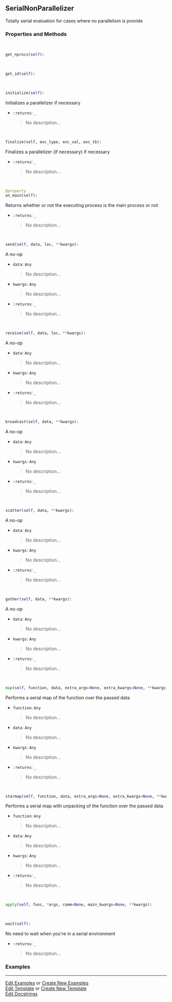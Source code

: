 ## <a id="McUtils.Parallelizers.Parallelizers.SerialNonParallelizer">SerialNonParallelizer</a>
Totally serial evaluation for cases where no parallelism
is provide

### Properties and Methods
<a id="McUtils.Parallelizers.Parallelizers.SerialNonParallelizer.get_nprocs" class="docs-object-method">&nbsp;</a>
```python
get_nprocs(self): 
```

<a id="McUtils.Parallelizers.Parallelizers.SerialNonParallelizer.get_id" class="docs-object-method">&nbsp;</a>
```python
get_id(self): 
```

<a id="McUtils.Parallelizers.Parallelizers.SerialNonParallelizer.initialize" class="docs-object-method">&nbsp;</a>
```python
initialize(self): 
```
Initializes a parallelizer
        if necessary
- `:returns`: `_`
    >No description...

<a id="McUtils.Parallelizers.Parallelizers.SerialNonParallelizer.finalize" class="docs-object-method">&nbsp;</a>
```python
finalize(self, exc_type, exc_val, exc_tb): 
```
Finalizes a parallelizer (if necessary)
        if necessary
- `:returns`: `_`
    >No description...

<a id="McUtils.Parallelizers.Parallelizers.SerialNonParallelizer.on_main" class="docs-object-method">&nbsp;</a>
```python
@property
on_main(self): 
```
Returns whether or not the executing process is the main
        process or not
- `:returns`: `_`
    >No description...

<a id="McUtils.Parallelizers.Parallelizers.SerialNonParallelizer.send" class="docs-object-method">&nbsp;</a>
```python
send(self, data, loc, **kwargs): 
```
A no-op
- `data`: `Any`
    >No description...
- `kwargs`: `Any`
    >No description...
- `:returns`: `_`
    >No description...

<a id="McUtils.Parallelizers.Parallelizers.SerialNonParallelizer.receive" class="docs-object-method">&nbsp;</a>
```python
receive(self, data, loc, **kwargs): 
```
A no-op
- `data`: `Any`
    >No description...
- `kwargs`: `Any`
    >No description...
- `:returns`: `_`
    >No description...

<a id="McUtils.Parallelizers.Parallelizers.SerialNonParallelizer.broadcast" class="docs-object-method">&nbsp;</a>
```python
broadcast(self, data, **kwargs): 
```
A no-op
- `data`: `Any`
    >No description...
- `kwargs`: `Any`
    >No description...
- `:returns`: `_`
    >No description...

<a id="McUtils.Parallelizers.Parallelizers.SerialNonParallelizer.scatter" class="docs-object-method">&nbsp;</a>
```python
scatter(self, data, **kwargs): 
```
A no-op
- `data`: `Any`
    >No description...
- `kwargs`: `Any`
    >No description...
- `:returns`: `_`
    >No description...

<a id="McUtils.Parallelizers.Parallelizers.SerialNonParallelizer.gather" class="docs-object-method">&nbsp;</a>
```python
gather(self, data, **kwargs): 
```
A no-op
- `data`: `Any`
    >No description...
- `kwargs`: `Any`
    >No description...
- `:returns`: `_`
    >No description...

<a id="McUtils.Parallelizers.Parallelizers.SerialNonParallelizer.map" class="docs-object-method">&nbsp;</a>
```python
map(self, function, data, extra_args=None, extra_kwargs=None, **kwargs): 
```
Performs a serial map of the function over
        the passed data
- `function`: `Any`
    >No description...
- `data`: `Any`
    >No description...
- `kwargs`: `Any`
    >No description...
- `:returns`: `_`
    >No description...

<a id="McUtils.Parallelizers.Parallelizers.SerialNonParallelizer.starmap" class="docs-object-method">&nbsp;</a>
```python
starmap(self, function, data, extra_args=None, extra_kwargs=None, **kwargs): 
```
Performs a serial map with unpacking of the function over
        the passed data
- `function`: `Any`
    >No description...
- `data`: `Any`
    >No description...
- `kwargs`: `Any`
    >No description...
- `:returns`: `_`
    >No description...

<a id="McUtils.Parallelizers.Parallelizers.SerialNonParallelizer.apply" class="docs-object-method">&nbsp;</a>
```python
apply(self, func, *args, comm=None, main_kwargs=None, **kwargs): 
```

<a id="McUtils.Parallelizers.Parallelizers.SerialNonParallelizer.wait" class="docs-object-method">&nbsp;</a>
```python
wait(self): 
```
No need to wait when you're in a serial environment
- `:returns`: `_`
    >No description...

### Examples




___

[Edit Examples](https://github.com/McCoyGroup/McUtils/edit/edit/ci/examples/ci/docs/McUtils/Parallelizers/Parallelizers/SerialNonParallelizer.md) or 
[Create New Examples](https://github.com/McCoyGroup/McUtils/new/edit/?filename=ci/examples/ci/docs/McUtils/Parallelizers/Parallelizers/SerialNonParallelizer.md) <br/>
[Edit Template](https://github.com/McCoyGroup/McUtils/edit/edit/ci/docs/ci/docs/McUtils/Parallelizers/Parallelizers/SerialNonParallelizer.md) or 
[Create New Template](https://github.com/McCoyGroup/McUtils/new/edit/?filename=ci/docs/templates/ci/docs/McUtils/Parallelizers/Parallelizers/SerialNonParallelizer.md) <br/>
[Edit Docstrings](https://github.com/McCoyGroup/McUtils/edit/edit/McUtils/Parallelizers/Parallelizers.py?message=Update%20Docs)